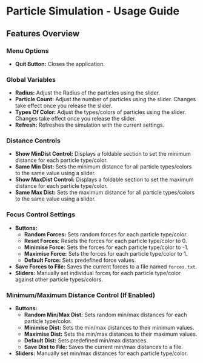 # Particle Simulation - Usage Guide

## Features Overview

### Menu Options
- **Quit Button:** Closes the application.

### Global Variables
- **Radius:** Adjust the Radius of the particles using the slider.
- **Particle Count:** Adjust the number of particles using the slider. Changes take effect once you release the slider.
- **Types Of Color:** Adjust the types/colors of particles using the slider. Changes take effect once you release the slider.
- **Refresh:** Refreshes the simulation with the current settings.

### Distance Controls
- **Show MinDist Control:** Displays a foldable section to set the minimum distance for each particle type/color.
- **Same Min Dist:** Sets the minimum distance for all particle types/colors to the same value using a slider.
- **Show MaxDist Control:** Displays a foldable section to set the maximum distance for each particle type/color.
- **Same Max Dist:** Sets the maximum distance for all particle types/colors to the same value using a slider.

### Focus Control Settings
- **Buttons:**
  - **Random Forces:** Sets random forces for each particle type/color.
  - **Reset Forces:** Resets the forces for each particle type/color to 0.
  - **Minimise Force:** Sets the forces for each particle type/color to -1.
  - **Maximise Force:** Sets the forces for each particle type/color to 1.
  - **Default Force:** Sets predefined force values.
- **Save Forces to File:** Saves the current forces to a file named `forces.txt`.
- **Sliders:** Manually set individual forces for each particle type/color against other particle types/colors.

### Minimum/Maximum Distance Control (If Enabled)
- **Buttons:**
  - **Random Min/Max Dist:** Sets random min/max distances for each particle type/color.
  - **Minimise Dist:** Sets the min/max distances to their minimum values.
  - **Maximise Dist:** Sets the min/max distances to their maximum values.
  - **Default Dist:** Sets predefined min/max distances.
  - **Save Dist to File:** Saves the current min/max distances to a file.
- **Sliders:** Manually set min/max distances for each particle type/color.
